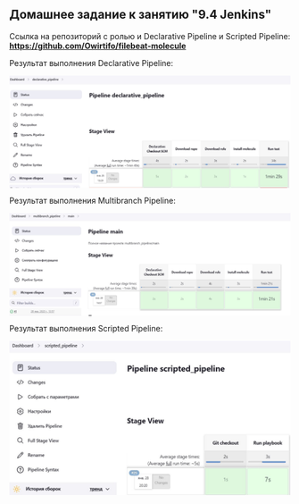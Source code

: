 ## Домашнее задание к занятию "9.4 Jenkins"

Ссылка на репозиторий с ролью и Declarative Pipeline и Scripted Pipeline:
**https://github.com/Owirtifo/filebeat-molecule**

Результат выполнения Declarative Pipeline:

<img align="top" src="img/declarative.jpg">		<!--![aws](img/declarative.jpg)-->

Результат выполнения Multibranch Pipeline:

<img align="top" src="img/multibranch.jpg">		<!--![aws](img/multibranch.jpg)-->

Результат выполнения Scripted Pipeline:

<img align="top" src="img/scripted.jpg">		<!--![aws](img/scripted.jpg)-->